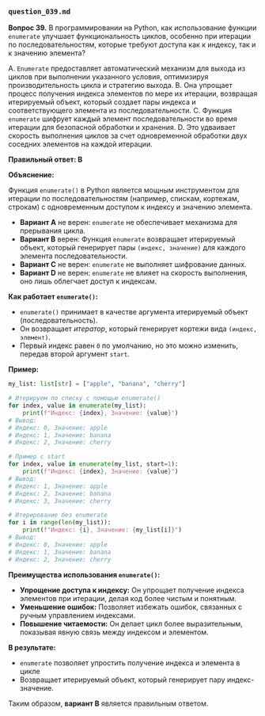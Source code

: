 ### `question_039.md`

**Вопрос 39.** В программировании на Python, как использование функции `enumerate` улучшает функциональность циклов, особенно при итерации по последовательностям, которые требуют доступа как к индексу, так и к значению элемента?

A. `Enumerate` предоставляет автоматический механизм для выхода из циклов при выполнении указанного условия, оптимизируя производительность цикла и стратегию выхода.
B. Она упрощает процесс получения индекса элементов по мере их итерации, возвращая итерируемый объект, который создает пары индекса и соответствующего элемента из последовательности.
C. Функция `enumerate` шифрует каждый элемент последовательности во время итерации для безопасной обработки и хранения.
D. Это удваивает скорость выполнения циклов за счет одновременной обработки двух соседних элементов на каждой итерации.

**Правильный ответ: B**

**Объяснение:**

Функция `enumerate()` в Python является мощным инструментом для итерации по последовательностям (например, спискам, кортежам, строкам) с одновременным доступом к индексу и значению элемента.

*   **Вариант A** не верен: `enumerate` не обеспечивает механизма для прерывания цикла.
*   **Вариант B** верен: Функция `enumerate` возвращает итерируемый объект, который генерирует пары `(индекс, значение)` для каждого элемента последовательности.
*   **Вариант C** не верен: `enumerate` не выполняет шифрование данных.
*   **Вариант D** не верен:  `enumerate` не влияет на скорость выполнения, оно лишь облегчает доступ к индексам.

**Как работает `enumerate()`:**

*   `enumerate()` принимает в качестве аргумента итерируемый объект (последовательность).
*   Он возвращает *итератор*, который генерирует кортежи вида `(индекс, элемент)`.
*   Первый индекс равен `0` по умолчанию, но это можно изменить, передав второй аргумент `start`.

**Пример:**

```python
my_list: list[str] = ["apple", "banana", "cherry"]

# Итерируем по списку с помощью enumerate()
for index, value in enumerate(my_list):
    print(f"Индекс: {index}, Значение: {value}")
# Вывод:
# Индекс: 0, Значение: apple
# Индекс: 1, Значение: banana
# Индекс: 2, Значение: cherry

# Пример с start
for index, value in enumerate(my_list, start=1):
    print(f"Индекс: {index}, Значение: {value}")
# Вывод:
# Индекс: 1, Значение: apple
# Индекс: 2, Значение: banana
# Индекс: 3, Значение: cherry

# Итерирование без enumerate
for i in range(len(my_list)):
    print(f"Индекс: {i}, Значение: {my_list[i]}")
# Вывод:
# Индекс: 0, Значение: apple
# Индекс: 1, Значение: banana
# Индекс: 2, Значение: cherry
```

**Преимущества использования `enumerate()`:**

*   **Упрощение доступа к индексу:** Он упрощает получение индекса элементов при итерации, делая код более чистым и понятным.
*   **Уменьшение ошибок:** Позволяет избежать ошибок, связанных с ручным управлением индексами.
*   **Повышение читаемости:** Он делает цикл более выразительным, показывая явную связь между индексом и элементом.

**В результате:**

* `enumerate` позволяет упростить получение индекса и элемента в цикле
* Возвращает итерируемый объект, который генерирует пару индекс-значение.

Таким образом, **вариант B** является правильным ответом.
